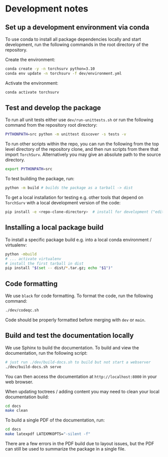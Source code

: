 # Development notes

## Set up a development environment via conda

To use conda to install all package dependencies locally and start development,
run the following commands in the root directory of the repository.

Create the environment:

```bash
conda create -y -n torchsurv python=3.10
conda env update -n torchsurv -f dev/environment.yml
```

Activate the environment:

```bash
conda activate torchsurv
```

## Test and develop the package

To run all unit tests either use `dev/run-unittests.sh` or run the 
following command from the repository root directory:

```bash
PYTHONPATH=src python -m unittest discover -s tests -v
```

To run other scripts within the repo, you can run the following
from the top level directory of the repository clone, and then run
scripts from there that import `TorchSurv`. Alternatively you may give
an absolute path to the source directory.

```bash
export PYTHONPATH=src
```

To test building the package, run:

```bash
python -m build # builds the package as a tarball -> dist
```

To get a local installation for testing e.g. other tools that depend on `TorchSurv`
with a local development version of the code:

```bash
pip install -e <repo-clone-directory>  # install for development ("editable")
```

## Installing a local package build

To install a specific package build e.g. into a local conda environment / virtualenv:

```bash
python -mbuild
# ... activate virtualenv
# install the first tarball in dist
pip install "$(set -- dist/*.tar.gz; echo "$1")"
```

## Code formatting

We use `black` for code formatting. To format the code, run the following command:

```bash
./dev/codeqc.sh
```

Code should be properly formatted before merging with `dev` or `main`.

## Build and test the documentation locally

We use Sphinx to build the documentation. To build and view the documentation,
run the following script:

```bash
# just run ./dev/build-docs.sh to build but not start a webserver
./dev/build-docs.sh serve
```

You can then access the documentation at `http://localhost:8000` in your web browser.

When updating toctrees / adding content you may need to clean your local documentation
build:

```bash
cd docs
make clean
```

To build a single PDF of the documentation, run:

```bash
cd docs
make latexpdf LATEXMKOPTS="-silent -f"
```

There are a few errors in the PDF build due to layout issues,
but the PDF can still be used to summarize the package in a single
file.
